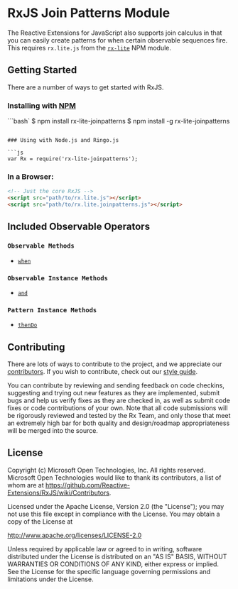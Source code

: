 # RxJS Join Patterns Module #

The Reactive Extensions for JavaScript also supports join calculus in that you can easily create patterns for when certain observable sequences fire.  This requires `rx.lite.js` from the [`rx-lite`](https://www.npmjs.com/package/rx-lite) NPM module.

## Getting Started

There are a number of ways to get started with RxJS.

### Installing with [NPM](https://npmjs.org/)

```bash`
$ npm install rx-lite-joinpatterns
$ npm install -g rx-lite-joinpatterns
```

### Using with Node.js and Ringo.js

```js
var Rx = require('rx-lite-joinpatterns');
```

### In a Browser:

```html
<!-- Just the core RxJS -->
<script src="path/to/rx.lite.js"></script>
<script src="path/to/rx.lite.joinpatterns.js"></script>
```

## Included Observable Operators ##

### `Observable Methods`
- [`when`](../../doc/api/core/operators/when.md)

### `Observable Instance Methods`
- [`and`](../../doc/api/core/operators/and.md)

### `Pattern Instance Methods`
- [`thenDo`](../../doc/api/core/operators/thendo.md)


## Contributing ##

There are lots of ways to contribute to the project, and we appreciate our [contributors](https://github.com/Reactive-Extensions/RxJS/wiki/Contributors).  If you wish to contribute, check out our [style guide]((https://github.com/Reactive-Extensions/RxJS/tree/master/doc/contributing)).

You can contribute by reviewing and sending feedback on code checkins, suggesting and trying out new features as they are implemented, submit bugs and help us verify fixes as they are checked in, as well as submit code fixes or code contributions of your own. Note that all code submissions will be rigorously reviewed and tested by the Rx Team, and only those that meet an extremely high bar for both quality and design/roadmap appropriateness will be merged into the source.

## License ##

Copyright (c) Microsoft Open Technologies, Inc.  All rights reserved.
Microsoft Open Technologies would like to thank its contributors, a list
of whom are at https://github.com/Reactive-Extensions/RxJS/wiki/Contributors.

Licensed under the Apache License, Version 2.0 (the "License"); you
may not use this file except in compliance with the License. You may
obtain a copy of the License at

http://www.apache.org/licenses/LICENSE-2.0

Unless required by applicable law or agreed to in writing, software
distributed under the License is distributed on an "AS IS" BASIS,
WITHOUT WARRANTIES OR CONDITIONS OF ANY KIND, either express or
implied. See the License for the specific language governing permissions
and limitations under the License.
